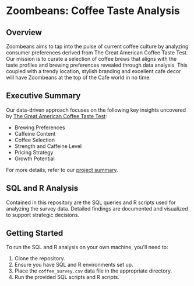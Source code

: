 # Zoombeans: Coffee Taste Analysis

## Overview

Zoombeans aims to tap into the pulse of current coffee culture by analyzing consumer preferences derived from The Great American Coffee Taste Test. Our mission is to curate a selection of coffee brews that aligns with the taste profiles and brewing preferences revealed through data analysis. This coupled with a trendy location, stylish branding and excellent cafe decor will have Zoombeans at the top of the Cafe world in no time. 

## Executive Summary

Our data-driven approach focuses on the following key insights uncovered by [The Great American Coffee Taste Test](https://cometeer.com/pages/the-great-american-coffee-taste-test):

- Brewing Preferences
- Caffeine Content
- Coffee Selection
- Strength and Caffeine Level
- Pricing Strategy
- Growth Potential

For more details, refer to our [project summary](./full_project.md).


## SQL and R Analysis

Contained in this repository are the SQL queries and R scripts used for analyzing the survey data. Detailed findings are documented and visualized to support strategic decisions.

## Getting Started

To run the SQL and R analysis on your own machine, you'll need to:

1. Clone the repository.
2. Ensure you have SQL and R environments set up.
3. Place the `coffee_survey.csv` data file in the appropriate directory.
4. Run the provided SQL scripts and R scripts.
